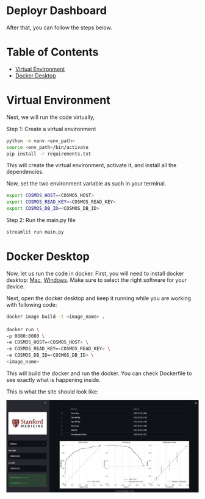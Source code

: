 # Deployr Dashboard

After that, you can follow the steps below. 

# Table of Contents
- [Virtual Environment](#virtual-environment)
- [Docker Desktop](#docker-desktop)

# Virtual Environment

Next, we will run the code virtually, 

Step 1: Create a virtual environment

```bash
python -m venv <env_path>
source <env_path>/bin/activate
pip install -r requirements.txt
```

This will create the virtual environment, activate it, and install all the dependencies.

Now, set the two environment variable as such in your terminal. 

```bash
export COSMOS_HOST=<COSMOS_HOST>
export COSMOS_READ_KEY=<COSMOS_READ_KEY>
export COSMOS_DB_ID=<COSMOS_DB_ID>
```

Step 2: Run the main.py file

```bash
streamlit run main.py
```

# Docker Desktop

Now, let us run the code in docker. First, you will need to install docker desktop: [Mac](https://docs.docker.com/desktop/install/mac-install/), [Windows](https://docs.docker.com/desktop/install/windows-install/). Make sure to select the right software for your device. 

Next, open the docker desktop and keep it running while you are working with following code:

```bash
docker image build -t <image_name> . 

docker run \
-p 8080:8080 \
-e COSMOS_HOST=<COSMOS_HOST> \
-e COSMOS_READ_KEY=<COSMOS_READ_KEY> \
-e COSMOS_DB_ID=<COSMOS_DB_ID> \
<image_name>
```

This will build the docker and run the docker. You can check Dockerfile to see exactly what is happening inside. 

This is what the site should look like:

![alt text](./assets/template_look_draft_1.png)
